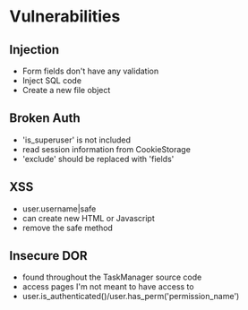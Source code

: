 # Vulnerabilities

## Injection
- Form fields don't have any validation
- Inject SQL code
- Create a new file object

## Broken Auth
- 'is_superuser' is not included
- read session information from CookieStorage
-  'exclude' should be replaced with 'fields'

## XSS
- user.username|safe
- can create new HTML or Javascript
- remove the safe method

## Insecure DOR
- found throughout the TaskManager source code
- access pages I'm not meant to have access to 
- user.is_authenticated()/user.has_perm('permission_name')